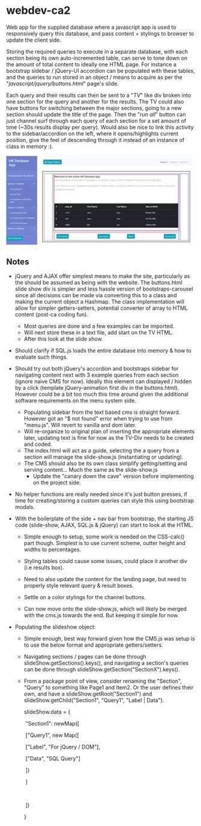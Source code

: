 # webdev-ca2
Web app for the supplied database where a javascript app is used to responsively query this database, and pass content + stylings to browser to update the client side.

Storing the required queries to execute in a separate database, with each section being its own auto-incremented table, can serve to tone down on the amount of total content to ideally one HTML page. For instance a bootstrap sidebar / jQuery-UI accordion can be populated with these tables, and the queries to run stored in an object / means to acquire as per the "*javascript/jquery/buttons.html*" page's slide.

Each query and their results can then be sent to a "*TV*" like div broken into one section for the query and another for the results. The TV could also have buttons for switching between the major sections, going to a new section should update the title of the page. Then the "*run all*" button can just channel surf through each query of each section for a set amount of time (~30s results display per query). Would also be nice to link this activity to the sidebar/accordion on the left, where it opens/highlights current position, give the feel of descending through it instead of an instance of class in memory :).



![app-index](./plan/tv-div-page-boilerplate.jpg)



## Notes

- jQuery and AJAX offer simplest means to make the site, particularly as the should be assumed as being with the website. The buttons.html slide show div is simpler and less hassle version of bootstraps-carousel since all decisions can be made via converting this to a class and making the current object a Hashmap. The class implementation will allow for simpler getters-setters, potential converter of array to HTML content (post-ca coding fun).

  - Most queries are done and a few examples can be imported.
  - Will next store these in a text file, add start on the TV HTML.
  - After this look at the slide show.

  

- Should clarify if SQL.js loads the entire database into memory & how to evaluate such things.

  

- Should try out both jQuery's accordion and bootstraps sidebar for navigating content next with 3 example queries from each section (ignore naive CMS for now). Ideally this element can displayed / hidden by a click (template jQuery-animation first div in the buttons.html). However could be a bit too much this time around given the additional software requirements on the menu system side.

  - Populating sidebar from the text based cms is straight forward. However got an "$ not found" error when trying to use from "menu.js". Will revert to vanilla and dom later.
  - Will re-organize to original plan of inserting the appropriate elements later, updating text is fine for now as the TV-Div needs to be created and coded.
  - The index.html will act as a guide, selecting the a query from a section will manage the slide-show.js (instantiating or updating).
  - The CMS should also be its own class simplify getting/setting and serving content... Much the same as the slide-show.js
    - Update the "canary down the cave" version before implementing on the project side.
  
  
  
- No helper functions are really needed since it's just button presses, if time for creating/storing a custom queries can style this using bootstrap modals.

  

- With the boilerplate of the side + nav bar from bootstrap, the starting JS code (slide-show, AJAX, SQL.js & jQuery) can start to look at the HTML.

  - Simple enough to setup, some work is needed on the CSS-calc() part though. Simplest is to use current scheme, outter height and widths to percentages.
  
  - Styling tables could cause some issues, could place it another div (i.e results box).
  
  - Need to also update the content for the landing page, but need to properly style relevant query & result boxes.
  
  - Settle on a color stylings for the channel buttons.
  
  - Can now move onto the slide-show.js, which will likely be merged with the cms.js towards the end. But keeping it simple for now.
  
    
  
- Populating the slideshow object:

  - Simple enough, best way forward given how the CMS.js was setup is to use the below format and appropriate getters/setters.

  - Navigating sections / pages can be done through slideShow.getSections().keys(), and navigating a section's queries can be done through slideShow.getSection("SectionX").keys().

  - From a package point of view, consider renaming the "Section", "Query" to something like Page1 and Item2. Or the user defines their own, and have a slideShow.getRoot("Section1") and slideShow.getChild("Section1", "Query1", "Label | Data").

    

    slideShow.data = {

    ​	"Section1": newMap([

    ​		["Query1",  new Map([

    ​				["Label", "For jQuery / DOM"],

    ​				["Data", "SQL Query"]

    ​			])

    ​		]

    ​		

    ​	])

    }
